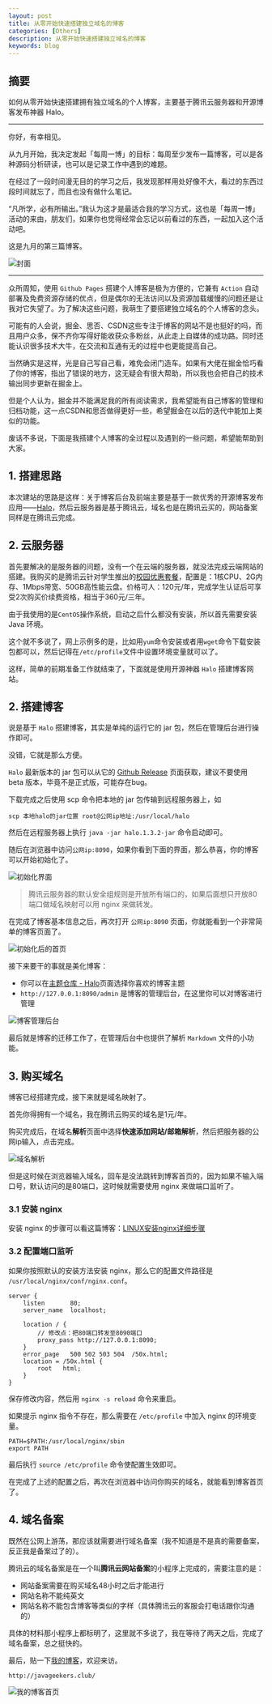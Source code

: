 ```yaml
---
layout: post
title: 从零开始快速搭建独立域名的博客
categories: [Others]
description: 从零开始快速搭建独立域名的博客
keywords: blog
---
```


## 摘要
如何从零开始快速搭建拥有独立域名的个人博客，主要基于腾讯云服务器和开源博客发布神器 Halo。

----

你好，有幸相见。

从九月开始，我决定发起「每周一博」的目标：每周至少发布一篇博客，可以是各种源码分析研读，也可以是记录工作中遇到的难题。

在经过了一段时间漫无目的的学习之后，我发现那样用处好像不大，看过的东西过段时间就忘了，而且也没有做什么笔记。

“凡所学，必有所输出。”我认为这才是最适合我的学习方式，这也是「每周一博」活动的来由，朋友们，如果你也觉得经常会忘记以前看过的东西，一起加入这个活动吧。

这是九月的第三篇博客。

![封面](https://planeswalker23.github.io/images/posts/20200915/2020091500.png)

----

众所周知，使用 `Github Pages` 搭建个人博客是极为方便的，它兼有 `Action` 自动部署及免费资源存储的优点，但是偶尔的无法访问以及资源加载缓慢的问题还是让我对它失望了。为了解决这些问题，我萌生了要搭建独立域名的个人博客的念头。

可能有的人会说，掘金、思否、CSDN这些专注于博客的网站不是也挺好的吗，而且用户众多，保不齐你写得好能收获众多粉丝，从此走上自媒体的成功路。同时还能认识很多技术大牛，在交流和互通有无的过程中也更能提高自己。

当然确实是这样，光是自己写自己看，难免会闭门造车。如果有大佬在掘金恰巧看了你的博客，指出了错误的地方，这无疑会有很大帮助，所以我也会把自己的技术输出同步更新在掘金上。

但是个人认为，掘金并不能满足我的所有阅读需求，我希望能有自己博客的管理和归档功能，这一点CSDN和思否做得更好一些，希望掘金在以后的迭代中能加上类似的功能。

废话不多说，下面是我搭建个人博客的全过程以及遇到的一些问题，希望能帮助到大家。

## 1. 搭建思路
本次建站的思路是这样：关于博客后台及前端主要是基于一款优秀的开源博客发布应用——[Halo](https://github.com/halo-dev/halo)，然后云服务器是基于腾讯云，域名也是在腾讯云买的，网站备案同样是在腾讯云完成。

## 2. 云服务器
首先要解决的是服务器的问题，没有一个在云端的服务器，就没法完成云端网站的搭建。我购买的是腾讯云针对学生推出的[校园优惠套餐](https://cloud.tencent.com/act/campus)，配置是：1核CPU、2G内存、1Mbps带宽、50GB高性能云盘。价格可人：120元/年，完成学生认证后可享受2次购买价续费资格，相当于360元/三年。

由于我使用的是`CentOS`操作系统，启动之后什么都没有安装，所以首先需要安装 Java 环境。

这个就不多说了，网上示例多的是，比如用`yum`命令安装或者用`wget`命令下载安装包都可以，然后记得在`/etc/profile`文件中设置环境变量就可以了。

这样，简单的前期准备工作就结束了，下面就是使用开源神器 `Halo` 搭建博客网站。

## 2. 搭建博客
说是基于 `Halo` 搭建博客，其实是单纯的运行它的 jar 包，然后在管理后台进行操作即可。

没错，它就是那么方便。

`Halo` 最新版本的 jar 包可以从它的 [Github Release](https://github.com/halo-dev/halo/releases) 页面获取，建议不要使用 beta 版本，毕竟不是正式版，可能存在bug。

下载完成之后使用 scp 命令把本地的 jar 包传输到远程服务器上，如

```linux
scp 本地halo的jar位置 root@公网ip地址:/usr/local/halo
```

然后在远程服务器上执行 `java -jar halo.1.3.2-jar` 命令启动即可。

随后在浏览器中访问`公网ip:8090`，如果你看到下面的界面，那么恭喜，你的博客可以开始初始化了。

![初始化界面](https://planeswalker23.github.io/images/posts/20200915/2020091501.png)

> 腾讯云服务器的默认安全组规则是开放所有端口的，如果后面想只开放80端口做域名映射可以用 nginx 来做转发。

在完成了博客基本信息之后，再次打开 `公网ip:8090` 页面，你就能看到一个非常简单的博客页面了。

![初始化后的首页](https://planeswalker23.github.io/images/posts/20200915/2020091502.png)

接下来要干的事就是美化博客：
- 你可以在[主题仓库 - Halo](https://halo.run/p/themes.html)页面选择你喜欢的博客主题
- `http://127.0.0.1:8090/admin` 是博客的管理后台，在这里你可以对博客进行管理

![博客管理后台](https://planeswalker23.github.io/images/posts/20200915/2020091503.png)

最后就是博客的迁移工作了，在管理后台中也提供了解析 `Markdown` 文件的小功能。

## 3. 购买域名
博客已经搭建完成，接下来就是域名映射了。

首先你得拥有一个域名，我在腾讯云购买的域名是1元/年。

购买完成后，在域名**解析**页面中选择**快速添加网站/邮箱解析**，然后把服务器的公网ip输入，点击完成。

![域名解析](https://planeswalker23.github.io/images/posts/20200915/2020091505.png)

但是这时候在浏览器输入域名，回车是没法跳转到博客首页的，因为如果不输入端口号，默认访问的是80端口，这时候就需要使用 nginx 来做端口监听了。

### 3.1 安装 nginx
安装 nginx 的步骤可以看这篇博客：[LINUX安装nginx详细步骤](https://blog.csdn.net/t8116189520/article/details/81909574)

### 3.2 配置端口监听
如果你按照默认的安装方法安装 nginx，那么它的配置文件路径是 `/usr/local/nginx/conf/nginx.conf`。

```linux
server {
    listen       80;
    server_name  localhost;
    
    location / {
        // 修改点：把80端口转发至8090端口
        proxy_pass http://127.0.0.1:8090;
    }
    error_page   500 502 503 504  /50x.html;
    location = /50x.html {
        root   html;
    }
}
```

保存修改内容，然后用 `nginx -s reload` 命令来重启。

如果提示 nginx 指令不存在，那么需要在 `/etc/profile` 中加入 nginx 的环境变量。

```linux
PATH=$PATH:/usr/local/nginx/sbin
export PATH
```

最后执行 `source /etc/profile` 命令使配置生效即可。

在完成了上述的配置之后，再次在浏览器中访问你购买的域名，就能看到博客首页了。

## 4. 域名备案
既然在公网上游荡，那应该就需要进行域名备案（我不知道是不是真的需要备案，反正我是备案过了的）。

腾讯云的域名备案是在一个叫**腾讯云网站备案**的小程序上完成的，需要注意的是：
- 网站备案需要在购买域名48小时之后才能进行
- 网站名称不能纯英文
- 网站名称不能包含博客等类似的字样（具体腾讯云的客服会打电话跟你沟通的）

具体的材料那小程序上都标明了，这里就不多说了，我在等待了两天之后，完成了域名备案，总之挺快的。

最后，贴一下[我的博客](http://javageekers.club/)，欢迎来访。

`http://javageekers.club/`

![我的博客首页](https://planeswalker23.github.io/images/posts/20200915/2020091504.png)